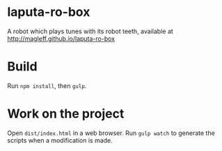 laputa-ro-box
=============

A robot which plays tunes with its robot teeth, available at http://magleff.github.io/laputa-ro-box

Build
=============

Run ``` npm install ```, then ``` gulp ```.

Work on the project
=============

Open ```dist/index.html``` in a web browser.
Run ``` gulp watch ``` to generate the scripts when a modification is made.

